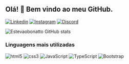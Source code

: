 ## Olá! :wave: Bem vindo ao meu GitHub.

[![Linkedin](https://img.shields.io/badge/LinkedIn-0077B5?style=for-the-badge&logo=linkedin&logoColor=white)](https://www.linkedin.com/in/estev%C3%A3o-bonatto-842338211/)
[![Instagram](https://img.shields.io/badge/Instagram-E4405F?style=for-the-badge&logo=instagram&logoColor=white)](https://www.instagram.com/estevao0125/)
[![Discord](https://img.shields.io/badge/Discord-7289DA?style=for-the-badge&logo=discord&logoColor=white)]()

![Estevaobonatto GitHub stats](https://github-readme-stats.vercel.app/api?username=estevaobonatto&show_icons=true&theme=chartreuse-dark)

### Linguagens mais utilizadas

<div style="display: incline_block">
  <img align="center" alt="html5" src="https://img.shields.io/badge/HTML5-E34F26?style=for-the-badge&logo=html5&logoColor=white"/>
  <img align="center" alt="css3" src="https://img.shields.io/badge/CSS3-1572B6?style=for-the-badge&logo=css3&logoColor=white"/>
  <img align="center" alt="JavaScript" src="https://img.shields.io/badge/JavaScript-F7DF1E?style=for-the-badge&logo=javascript&logoColor=black"/>
   <img align="center" alt="TypeScript" src="https://img.shields.io/badge/TypeScript-007ACC?style=for-the-badge&logo=typescript&logoColor=white"/>
   <img align="center" alt="Bootstrap" src="https://img.shields.io/badge/Bootstrap-563D7C?style=for-the-badge&logo=bootstrap&logoColor=white"/>
</div> <br>

<!-- ![Estevaobonatto GitHub stats](https://github-readme-stats.vercel.app/api/top-langs/?username=estevaobonatto&theme=blue-green) --->

	
<!--[![Top Langs](https://github-readme-stats.vercel.app/api/top-langs/?username=estevaobonatto&layout=compact)](https://github.com/anuraghazra/github-readme-stats) --->



